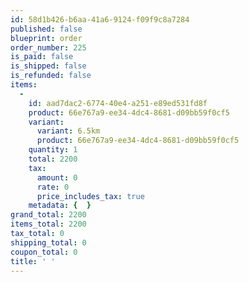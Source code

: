 ```yaml
---
id: 58d1b426-b6aa-41a6-9124-f09f9c8a7284
published: false
blueprint: order
order_number: 225
is_paid: false
is_shipped: false
is_refunded: false
items:
  -
    id: aad7dac2-6774-40e4-a251-e89ed531fd8f
    product: 66e767a9-ee34-4dc4-8681-d09bb59f0cf5
    variant:
      variant: 6.5km
      product: 66e767a9-ee34-4dc4-8681-d09bb59f0cf5
    quantity: 1
    total: 2200
    tax:
      amount: 0
      rate: 0
      price_includes_tax: true
    metadata: {  }
grand_total: 2200
items_total: 2200
tax_total: 0
shipping_total: 0
coupon_total: 0
title: ' '
---
```

